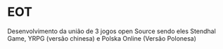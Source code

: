 # EOT
Desenvolvimento da união de 3 jogos open Source sendo eles Stendhal Game, YRPG (versão chinesa) e Polska Online (Versão Polonesa)
